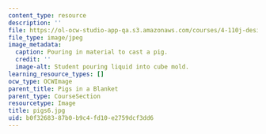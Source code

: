 ```yaml
---
content_type: resource
description: ''
file: https://ol-ocw-studio-app-qa.s3.amazonaws.com/courses/4-110j-design-across-scales-disciplines-and-problem-contexts-spring-2013/b0f3268387b0b9c4fd10e2759dcf3dd6_pigs6.jpg
file_type: image/jpeg
image_metadata:
  caption: Pouring in material to cast a pig.
  credit: ''
  image-alt: Student pouring liquid into cube mold.
learning_resource_types: []
ocw_type: OCWImage
parent_title: Pigs in a Blanket
parent_type: CourseSection
resourcetype: Image
title: pigs6.jpg
uid: b0f32683-87b0-b9c4-fd10-e2759dcf3dd6
---
```

